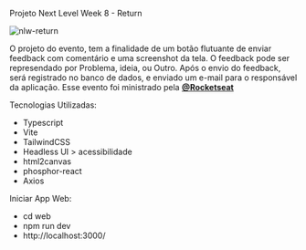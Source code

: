 Projeto Next Level Week 8 - Return

![nlw-return](https://user-images.githubusercontent.com/54412289/167443970-7c464ef7-1457-4db1-a0e3-b2af798787da.png)



O projeto do evento, tem a finalidade de um botão flutuante de enviar feedback com comentário e uma screenshot da tela. 
O feedback pode ser represendado por Problema, ideia, ou Outro. Após o envio do feedback, será registrado no banco de dados, e enviado um e-mail para o responsável da aplicação. 
Esse evento foi ministrado pela **[@Rocketseat](https://github.com/Rocketseat)**



Tecnologias Utilizadas:
* Typescript <br/>
* Vite<br/>
* TailwindCSS<br/>
* Headless UI > acessibilidade<br/>
* html2canvas<br/>
* phosphor-react<br/>
* Axios

Iniciar App Web: <br/>
* cd web<br/>
* npm run dev<br/>
* http://localhost:3000/
